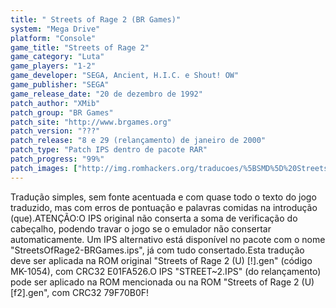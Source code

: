 ```yaml
---
title: " Streets of Rage 2 (BR Games)"
system: "Mega Drive"
platform: "Console"
game_title: "Streets of Rage 2"
game_category: "Luta"
game_players: "1-2"
game_developer: "SEGA, Ancient, H.I.C. e Shout! OW"
game_publisher: "SEGA"
game_release_date: "20 de dezembro de 1992"
patch_author: "XMib"
patch_group: "BR Games"
patch_site: "http://www.brgames.org"
patch_version: "???"
patch_release: "8 e 29 (relançamento) de janeiro de 2000"
patch_type: "Patch IPS dentro de pacote RAR"
patch_progress: "99%"
patch_images: ["http://img.romhackers.org/traducoes/%5BSMD%5D%20Streets%20of%20Rage%202%20-%20BR%20Games%20-%201.png","http://img.romhackers.org/traducoes/%5BSMD%5D%20Streets%20of%20Rage%202%20-%20BR%20Games%20-%202.png","http://img.romhackers.org/traducoes/%5BSMD%5D%20Streets%20of%20Rage%202%20-%20BR%20Games%20-%203.png"]
---
```

Tradução simples, sem fonte acentuada e com quase todo o texto do jogo traduzido, mas com erros de pontuação e palavras comidas na introdução (que).ATENÇÃO:O IPS original não conserta a soma de verificação do cabeçalho, podendo travar o jogo se o emulador não consertar automaticamente. Um IPS alternativo está disponível no pacote com o nome "StreetsOfRage2-BRGames.ips", já com tudo consertado.Esta tradução deve ser aplicada na ROM original "Streets of Rage 2 (U) [!].gen" (código MK-1054), com CRC32 E01FA526.O IPS "STREET~2.IPS" (do relançamento) pode ser aplicado na ROM mencionada ou na ROM "Streets of Rage 2 (U) [f2].gen", com CRC32 79F70B0F!
